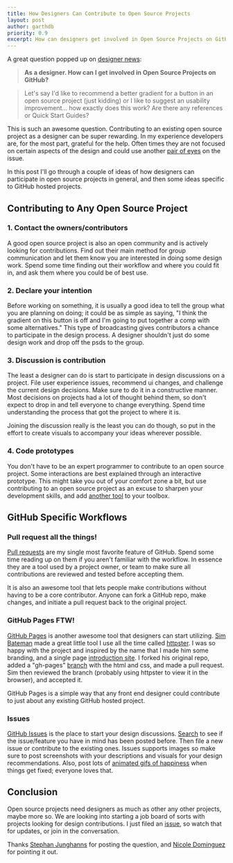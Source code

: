 ```yaml
---
title: How Designers Can Contribute to Open Source Projects
layout: post
author: garthdb
priority: 0.9
excerpt: How can designers get involved in Open Source Projects on GitHub?
---
```


A great question popped up on [designer news](https://news.layervault.com/stories/7779-ask-dn-as-a-designer-how-can-i-get-involved-in-open-source-projects-on-github):

> **As a designer. How can I get involved in Open Source Projects on GitHub?**

> Let's say I'd like to recommend a better gradient for a button in an open source project (just kidding) or I like to suggest an usability improvement... how exactly does this work? Are there any references or Quick Start Guides?

This is such an awesome question. Contributing to an existing open source project as a designer can be super rewarding. In my experience developers are, for the most part, grateful for the help. Often times they are not focused on certain aspects of the design and could use another [pair of eyes](http://en.wikipedia.org/wiki/Linus's_Law) on the issue.

In this post I'll go through a couple of ideas of how designers can participate in open source projects in general, and then some ideas specific to GitHub hosted projects.

## Contributing to Any Open Source Project

### 1. Contact the owners/contributors

A good open source project is also an open community and is actively looking for contributions. Find out their main method for group communication and let them know you are interested in doing some design work. Spend some time finding out their workflow and where you could fit in, and ask them where you could be of best use.

### 2. Declare your intention

Before working on something, it is usually a good idea to tell the group what you are planning on doing; it could be as simple as saying, "I think the gradient on this button is off and I'm going to put together a comp with some alternatives." This type of broadcasting gives contributors a chance to participate in the design process. A designer shouldn't just do some design work and drop off the psds to the group.

### 3. Discussion is contribution

The least a designer can do is start to participate in design discussions on a project.  File user experience issues, recommend ui changes, and challenge the current design decisions. Make sure to do it in a constructive manner. Most decisions on projects had a lot of thought behind them, so don't expect to drop in and tell everyone to change everything. Spend time understanding the process that got the project to where it is.

Joining the discussion really is the least you can do though, so put in the effort to create visuals to accompany your ideas wherever possible.

### 4. Code prototypes

You don't have to be an expert programmer to contribute to an open source project.  Some interactions are best explained through an interactive prototype.  This might take you out of your comfort zone a bit, but use contributing to an open source project as an excuse to sharpen your development skills, and add [another tool](http://medialoot.com/blog/why-ui-designers-should-learn-to-code/) to your toolbox.

## GitHub Specific Workflows

### Pull request all the things!

[Pull requests](https://help.github.com/articles/using-pull-requests) are my single most favorite feature of GitHub. Spend some time reading up on them if you aren't familiar with the workflow.  In essence they are a tool used by a project owner, or team to make sure all contributions are reviewed and tested before accepting them.

It is also an awesome tool that lets people make contributions without having to be a core contributor.  Anyone can fork a GitHub repo, make changes, and initiate a pull request back to the original project.

### GitHub Pages FTW!

[GitHub Pages](http://pages.github.com/) is another awesome tool that designers can start utilizing. [Sim Bateman](https://twitter.com/simBateman) made a great little tool I use all the time called [httpster](https://github.com/SimbCo/httpster). I was so happy with the project and inspired by the name that I made him some branding, and a single page [introduction site](http://simbco.github.io/httpster/). I forked his original repo, added a "gh-pages" [branch](https://help.github.com/articles/branching-out) with the html and css, and made a pull request. Sim then reviewed the branch (probably using httpster to view it in the browser), and accepted it.

GitHub Pages is a simple way that any front end designer could contribute to just about any existing GitHub hosted project.

### Issues

[GitHub Issues](https://github.com/blog/831-issues-2-0-the-next-generation) is the place to start your design discussions.  [Search](/img/animated_issue_search.gif) to see if the issue/feature you have in mind has been posted before. Then file a new issue or contribute to the existing ones.  Issues supports images so make sure to post screenshots with your descriptions and visuals for your design recommendations.  Also, post lots of [animated gifs of happiness](https://github.com/topcoat/topcoat/issues/375) when things get fixed; everyone loves that.

## Conclusion

Open source projects need designers as much as other any other projects, maybe more so.  We are looking into starting a job board of sorts with projects looking for design contributions.  I just filed an [issue](https://github.com/DesignOpen/designopen.github.io/issues/10), so watch that for updates, or join in the conversation.

Thanks [Stephan Junghanns](https://news.layervault.com/u/801/stephan-junghanns) for posting the question, and [Nicole Dominguez](https://twitter.com/sodevious) for pointing it out.
